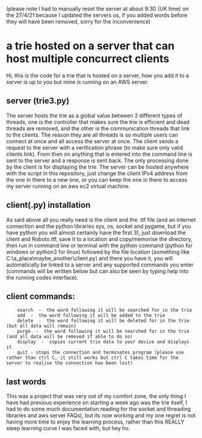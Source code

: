 (please note I had to manually reset the server at about 9:30 (UK time) on the 27/4/21 because I updated the servers os, if you added words before they will have been removed, sorry for the inconvenience)

# a trie hosted on a server that can host multiple concurrect clients

Hi, this is the code for a trie that is hosted on a server, how you add it to a server is up to you but mine is running on an AWS server.

## server (trie3.py)

The server hosts the trie as a global value between 2 different types of threads, one is the controller that makes sure the trie is efficient and dead threads are removed, and the other is the communication threads that link to the clients. The reason they are all threads is so multiple users can connect at once and all access the server at once. The client sends a request to the server with a verification phrase (to make sure only valid clients link). From then on anything that is entered into the command line is sent to the server and a response is sent back. The only processing done by the client is for displaying the trie. The server can be hosted anywhere with the script in this repository, just change the client IPv4 address from the one in there to a new one, or you can keep the one in there to access my server running on an aws ec2 virtual machine. 

## client(.py) installation

As said above all you really need is the client and the .ttf file (and an internet connection and the python libraries sys, os, socket and pygame, but if you have python you will almost certainly have the first 3), just download the client and Roboto.ttf, save it to a location and copy/memorise the directory, then run in command line or terminal with the python command (python for windows or python3 for linux) followed by the file location (something like C:\a_place\maybe_another\client.py) and there you have it, you will automatically be linked to a server and any supported commands you enter (commands will be written below but can also be seen by typing help into the running codes interface). 

## client commands:
        search  -  the word following it will be searched for in the trie
        add  -  the word following it will be added to the trie
        delete  -  the word following it will be deleted for in the trie (but all data will remain)
        purge  -  the word following it will be searched for in the trie (and all data will be removed if able to do so)
        display  -  copies current trie data to your device and displays it
        quit - stops the connection and terminates program (please use rather than ctrl C, it still works but ctrl C takes time for the server to realise the connection has been lost)

## last words

This was a project that was very out of my comfort zone, the only thing I have had previous experience on starting a week ago was the trie itself, I had to do some much documentation reading for the socket and threading libraries and aws server FAQs), but its now working and my one regret is not having more time to enjoy the learning process, rather than this REALLY steep learning curve I was faced with, but hey ho. 
